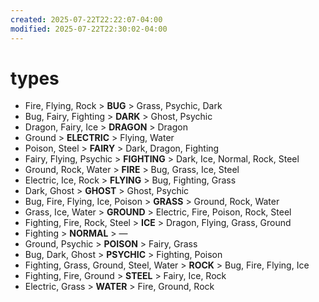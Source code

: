 ```yaml
---
created: 2025-07-22T22:22:07-04:00
modified: 2025-07-22T22:30:02-04:00
---
```


# types

* Fire, Flying, Rock > **BUG** > Grass, Psychic, Dark
* Bug, Fairy, Fighting > **DARK** > Ghost, Psychic
* Dragon, Fairy, Ice > **DRAGON** > Dragon
* Ground > **ELECTRIC** > Flying, Water
* Poison, Steel > **FAIRY** > Dark, Dragon, Fighting
* Fairy, Flying, Psychic > **FIGHTING** > Dark, Ice, Normal, Rock, Steel
* Ground, Rock, Water > **FIRE** > Bug, Grass, Ice, Steel
* Electric, Ice, Rock > **FLYING** > Bug, Fighting, Grass
* Dark, Ghost > **GHOST** > Ghost, Psychic
* Bug, Fire, Flying, Ice, Poison > **GRASS** > Ground, Rock, Water
* Grass, Ice, Water > **GROUND** > Electric, Fire, Poison, Rock, Steel
* Fighting, Fire, Rock, Steel > **ICE** > Dragon, Flying, Grass, Ground
* Fighting > **NORMAL** > —
* Ground, Psychic > **POISON** > Fairy, Grass
* Bug, Dark, Ghost > **PSYCHIC** > Fighting, Poison
* Fighting, Grass, Ground, Steel, Water > **ROCK** > Bug, Fire, Flying, Ice
* Fighting, Fire, Ground > **STEEL** > Fairy, Ice, Rock
* Electric, Grass > **WATER** > Fire, Ground, Rock
